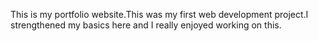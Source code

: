 This is my portfolio website.This was my first web development project.I strengthened my basics here and I really enjoyed working on this.
